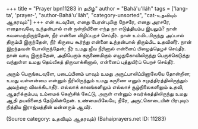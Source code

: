 +++
title = "Prayer bpn11283 in தமிழ்"
author = "Bahá'u'lláh"
tags = ['lang-ta', 'prayer-', "author-Bahá'u'lláh", "category-unsorted", "cat-உதவியும் ஆதரவும்"]
+++
என் கடவுளே, எனது பேரன்புமிகு நேசரே, எனது அரசரே, எனதாவலே, உந்தன்பால் என் நன்றியினை எந்த நா எடுத்தியம்ப இயலும்? நான் கவனமற்றிருந்தேன், நீர் என்னை விழிப்புறச் செய்தீர். நான் உம்மிடமிருந்து அப்பால் திரும்பி இருந்தேன், நீர் கிருபை கூர்ந்து என்னை உந்தன்பால் திரும்பிட உதவினீர். நான் இறந்தவன் போலிருந்தேன்; நீர் உமது ஜீவ நீரினால் என்னைப் பிழைத்தெழச் செய்தீர். நான் வாடி இருந்தேன், அதிபெரும் கருணைமிகும் எழுதுகோலிலிருந்து பெருக்கெடுத்து வந்துள்ள உமது தெய்வீகத் திருவாக்கினால், என்னைப் புத்துயிர்ப் பெறச் செய்தீர். 

அரும் பெருங்கடவுளே, படைப்பினம் யாவும் உமது அருட்பாலிப்பினாலேயே தோன்றின; உமது வள்ளன்மை என்னும் நீரிலிருந்தும் உமது கருணை எனும் சமுத்திரத்திலிருந்தும் அவற்றை விலக்கிடாதீர். எல்லாக் காலங்களிலும் எல்லாச் சூழ்நிலைகளிலும் உதவி, ஆதரிக்கும்படி உம்மைக் கெஞ்சிக் கேட்டு, அருள் என்னும் சுவர்க்கத்திலிருந்து உமது ஆதி தயவினைத் தேடுகின்றேன். உண்மையிலேயே, நீரே, அருட்கொடையின் பிரபுவும் நித்திய இராஜ்யத்தின் மன்னரும் ஆவீர்.

(Source category: உதவியும் ஆதரவும்)
(Bahaiprayers.net ID: 11283)
